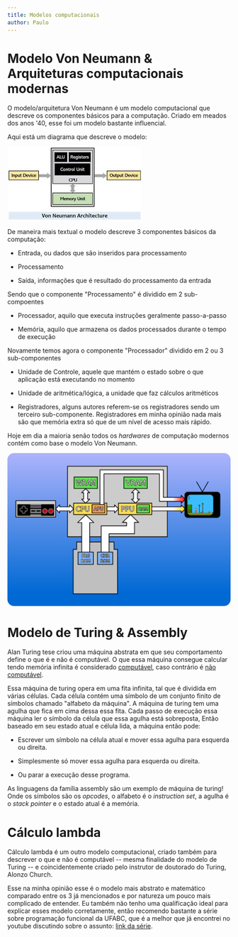 ```yaml
---
title: Modelos computacionais
author: Paulo
---
```


# Modelo Von Neumann & Arquiteturas computacionais modernas

O modelo/arquitetura Von Neumann é um modelo computacional que descreve os componentes básicos para a computação. Criado em meados dos anos '40, esse foi um modelo bastante influencial.

Aqui está um diagrama que descreve o modelo:

![Diagrama Von Neumann](/images/von-n1.png)

De maneira mais textual o modelo descreve 3 componentes básicos da computação:

- Entrada, ou dados que são inseridos para processamento

- Processamento

- Saída, informações que é resultado do processamento da entrada 

Sendo que o componente "Processamento" é dividido em 2 sub-compoentes

- Processador, aquilo que executa instruções geralmente passo-a-passo

- Memória, aquilo que armazena os dados processados durante o tempo de execução

Novamente temos agora o componente "Processador" dividido em 2 ou 3 sub-componentes

- Unidade de Controle, aquele que mantém o estado sobre o que aplicação está executando no momento

- Unidade de aritmética/lógica, a unidade que faz cálculos aritméticos

- Registradores, alguns autores referem-se os registradores sendo um terceiro sub-componente. Registradores em minha opinião nada mais são que memória extra só que de um nível de acesso mais rápido.

Hoje em dia a maioria senão todos os <i>hardwares</i> de computação modernos contém como base o modelo Von Neumann.

![Até o nintendinho usa como base o modelo Von Neumann!](/images/nes-arch.png)

# Modelo de Turing & Assembly

Alan Turing tese criou uma máquina abstrata em que seu comportamento define o que é e não é computável. O que essa máquina consegue calcular tendo memória infinita é considerado <u>computável</u>, caso contrário é <u>não computável</u>.

Essa máquina de turing opera em uma fita infinita, tal que é dividida em várias células. Cada célula contém uma símbolo de um conjunto finito de símbolos chamado "alfabeto da máquina". A máquina de turing tem uma agulha que fica em cima dessa essa fita. Cada passo de execução essa máquina ler o símbolo da célula que essa agulha está sobreposta, Então baseado em seu estado atual e célula lida, a máquina então pode: 

- Escrever um símbolo na célula atual e mover essa agulha para esquerda ou direita.

- Simplesmente só mover essa agulha para esquerda ou direita.

- Ou parar a execução desse programa.

As linguagens da família assembly são um exemplo de máquina de turing! Onde os símbolos são os <i>opcodes</i>, o alfabeto é o <i>instruction set</i>, a agulha é o <i>stack pointer</i> e o estado atual é a memória.

# Cálculo lambda

Cálculo lambda é um outro modelo computacional, criado também para descrever o que e não é computável -- mesma finalidade do modelo de Turing -- e coincidentemente criado pelo instrutor de doutorado do Turing, Alonzo Church.

Esse na minha opinião esse é o modelo mais abstrato e matemático comparado entre os 3 já mencionados e por natureza um pouco mais complicado de entender. Eu também não tenho uma qualificação ideal para explicar esses modelo corretamente, então recomendo bastante a série sobre programação funcional da UFABC, que é a melhor que já encontrei no youtube discutindo sobre o assunto: [link da série](https://www.youtube.com/watch?v=U7gdzYiFJKg&list=PLYItvall0TqJ25sVTLcMhxsE0Hci58mpQ).
